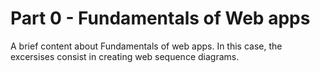 #  Part 0 - Fundamentals of Web apps

A brief content about Fundamentals of web apps. In this case, the excersises consist in creating web sequence diagrams.